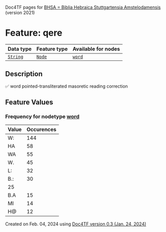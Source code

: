 Doc4TF pages for [BHSA = Biblia Hebraica Stuttgartensia Amstelodamensis](https://github.com/etcbc/BHSA/tree/master/tf) (version 2021)
# Feature: qere
Data type|Feature type|Available for nodes
---|---|---
[`String`](featurebydatatype.md#string)|[`Node`](featurebytype.md#node)| [`word`](featurebynodetype.md#word) 
## Description
✅ word pointed-transliterated masoretic reading correction
## Feature Values
### Frequency for nodetype [word](featurebynodetype.md#word)
Value|Occurences
---|---
W:|144
HA|58
WA|55
W.|45
L:|32
B.:|30
|25
B.A|15
MI|14
H@|12
 

Created on Feb. 04, 2024 using [Doc4TF  version 0.3 (Jan. 24, 2024)](https://github.com/tonyjurg/Doc4TF) 